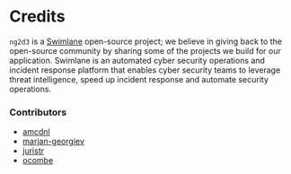 # Credits

`ng2d3` is a [Swimlane](http://swimlane.com) open-source project; we believe in giving back to the open-source community by sharing some of the projects we build for our application. Swimlane is an automated cyber security operations and incident response platform that enables cyber security teams to leverage threat intelligence, speed up incident response and automate security operations.

### Contributors
* [amcdnl](https://github.com/amcdnl)
* [marjan-georgiev](https://github.com/marjan-georgiev)
* [juristr](https://github.com/juristr)
* [ocombe](https://github.com/ocombe)
